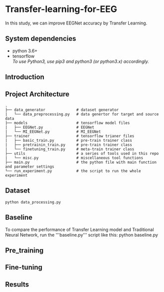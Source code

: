 # Transfer-learning-for-EEG
In this study, we can improve EEGNet accuracy by Transfer Learning.

## System dependencies
- python 3.6+
- tensorflow  
*To use Python3, use pip3 and python3 (or python3.x) accordingly.*

## Introduction

## Project Architecture
    .
    ├── data_generator              # dataset generator
    |   └── data_preprocessing.py   # data genertor for target and source data
    ├── models                      # tensorflow model files 
    |   ├── EEGNet.py               # EEGNet
    |   └── MI_EEGNet.py            # MI_EEGNet
    ├── trainer                     # tensorflow trianer files  
    |   ├── basic_train.py          # pre-train trainer class
    |   ├── pretrainin_train.py     # pre-train trainer class
    |   └── finetuning_train.py     # meta-train trainer class
    ├── utils                       # a series of tools used in this repo
    |   └── misc.py                 # miscellaneous tool functions
    ├── main.py                     # the python file with main function and parameter settings
    └── run_experiment.py           # the script to run the whole experiment

## Dataset
    python data_processing.py

## Baseline
To compare the performance of Transfer Learning model and Traditional Neural Network, run the
'''baseline.py''' script like this:
    python baseline.py

## Pre_training

## Fine-tuning

## Results
